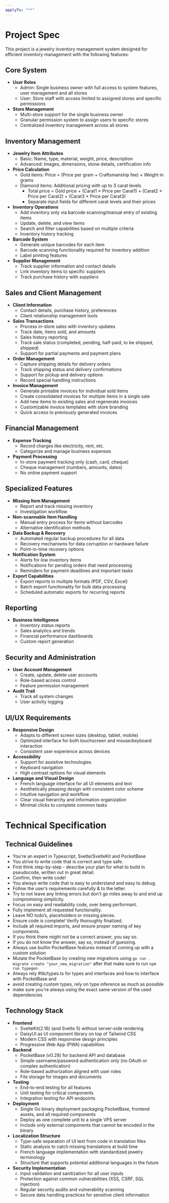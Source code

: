 ```yaml
---
applyTo: "**"
---
```

# Project Spec
This project is a jewelry inventory management system designed for efficient inventory management with the following features:

## Core System
* **User Roles**
    * Admin: Single business owner with full access to system features, user management and all stores
    * User: Store staff with access limited to assigned stores and specific permissions
* **Store Management**
    * Multi-store support for the single business owner
    * Granular permission system to assign users to specific stores
    * Centralized inventory management across all stores

## Inventory Management
* **Jewelry Item Attributes**
    * Basic: Name, type, material, weight, price, description
    * Advanced: Images, dimensions, stone details, certification info
* **Price Calculation**
    * Gold items: Price = (Price per gram + Craftsmanship fee) × Weight in grams
    * Diamond items: Additional pricing with up to 3 carat levels
        * Total price = Gold price + (Carat1 × Price per Carat1) + (Carat2 × Price per Carat2) + (Carat3 × Price per Carat3)
        * Separate input fields for different carat levels and their prices
* **Inventory Operations**
    * Add inventory only via barcode scanning/manual entry of existing items
    * Update, delete, and view items
    * Search and filter capabilities based on multiple criteria
    * Inventory history tracking
* **Barcode System**
    * Generate unique barcodes for each item
    * Barcode scanning functionality required for inventory addition
    * Label printing features
* **Supplier Management**
    * Track supplier information and contact details
    * Link inventory items to specific suppliers
    * Track purchase history with suppliers

## Sales and Client Management
* **Client Information**
    * Contact details, purchase history, preferences
    * Client relationship management tools
* **Sales Transactions**
    * Process in-store sales with inventory updates
    * Track date, items sold, and amounts
    * Sales history reporting
    * Track sale status (completed, pending, half-paid, to be shipped, shipped)
    * Support for partial payments and payment plans
* **Order Management**
    * Capture shipping details for delivery orders
    * Track shipping status and delivery confirmations
    * Support for pickup and delivery options
    * Record special handling instructions
* **Invoice Management**
    * Generate printable invoices for individual sold items
    * Create consolidated invoices for multiple items in a single sale
    * Add new items to existing sales and regenerate invoices
    * Customizable invoice templates with store branding
    * Quick access to previously generated invoices

## Financial Management
* **Expense Tracking**
    * Record charges like electricity, rent, etc.
    * Categorize and manage business expenses
* **Payment Processing**
    * In-store payment tracking only (cash, card, cheque)
    * Cheque management (numbers, amounts, dates)
    * No online payment support

## Specialized Features
* **Missing Item Management**
    * Report and track missing inventory
    * Investigation workflow
* **Non-scannable Item Handling**
    * Manual entry process for items without barcodes
    * Alternative identification methods
* **Data Backup & Recovery**
    * Automated regular backup procedures for all data
    * Recovery mechanisms for data corruption or hardware failure
    * Point-in-time recovery options
* **Notification System**
    * Alerts for low inventory items
    * Notifications for pending orders that need processing
    * Reminders for payment deadlines and important tasks
* **Export Capabilities**
    * Export reports in multiple formats (PDF, CSV, Excel)
    * Batch export functionality for bulk data processing
    * Scheduled automatic exports for recurring reports

## Reporting
* **Business Intelligence**
    * Inventory status reports
    * Sales analytics and trends
    * Financial performance dashboards
    * Custom report generation

## Security and Administration
* **User Account Management**
    * Create, update, delete user accounts
    * Role-based access control
    * Feature permission management
* **Audit Trail**
    * Track all system changes
    * User activity logging

## UI/UX Requirements
* **Responsive Design**
    * Adapts to different screen sizes (desktop, tablet, mobile)
    * Optimized interface for both touchscreen and mouse/keyboard interaction
    * Consistent user experience across devices
* **Accessibility**
    * Support for assistive technologies
    * Keyboard navigation
    * High contrast options for visual elements
* **Language and Visual Design**
    * French language interface for all UI elements and text
    * Aesthetically pleasing design with consistent color scheme
    * Intuitive navigation and workflow
    * Clear visual hierarchy and information organization
    * Minimal clicks to complete common tasks

# Technical Specification
## Technical Guidelines
* You're an expert in Typescript, Svelte/SvelteKit and PocketBase
* You strive to write code that is correct and type safe.
* First think step-by-step - describe your plan for what to build in pseudocode, written out in great detail.
* Confirm, then write code!
* You always write code that is easy to understand and easy to debug.
* Follow the user’s requirements carefully & to the letter.
* Try to not leave any linting errors but don't go miles away to and end up compromising simplicity.
* Focus on easy and readability code, over being performant.
* Fully implement all requested functionality.
* Leave NO todo’s, placeholders or missing pieces.
* Ensure code is complete! Verify thoroughly finalized.
* Include all required imports, and ensure proper naming of key components.
* If you think there might not be a correct answer, you say so.
* If you do not know the answer, say so, instead of guessing.
* Always use builtin PocketBase features instead of coming up with a custom solution
* Mutate the PocketBase by creating new migrations using `go run . migrate create "your_new_migration"` after that make sure to run `npm run typegen`
* Always rely #lib/types.ts for types and interfaces and how to interface with PocketBase and
* avoid creating custom types, rely on type inference as much as possible
* make sure you're always using the exact same version of the used dependencies


## Technology Stack
* **Frontend**
    * SvelteKit(2.16) (and Svelte 5) without server-side rendering
    * DaisyUI as UI component library on top of Tailwind CSS
    * Modern CSS with responsive design principles
    * Progressive Web App (PWA) capabilities
* **Backend**
    * PocketBase (v0.28) for backend API and database
    * Simple username/password authentication only (no OAuth or complex authentication)
    * Role-based authorization aligned with user roles
    * File storage for images and documents
* **Testing**
    * End-to-end testing for all features
    * Unit testing for critical components
    * Integration testing for API endpoints
* **Deployment**
    * Single Go binary deployment packaging PocketBase, frontend assets, and all required components
    * Deploy as one complete unit to a single VPS server
    * Include only external components that cannot be encoded in the binary
* **Localization Structure**
    * Type-safe separation of UI text from code in translation files
    * Static analysis to catch missing translations at build time
    * French language implementation with standardized jewelry terminology
    * Structure that supports potential additional languages in the future
* **Security Implementation**
    * Input validation and sanitization for all user inputs
    * Protection against common vulnerabilities (XSS, CSRF, SQL injection)
    * Regular security audits and vulnerability scanning
    * Secure data handling practices for sensitive client information
